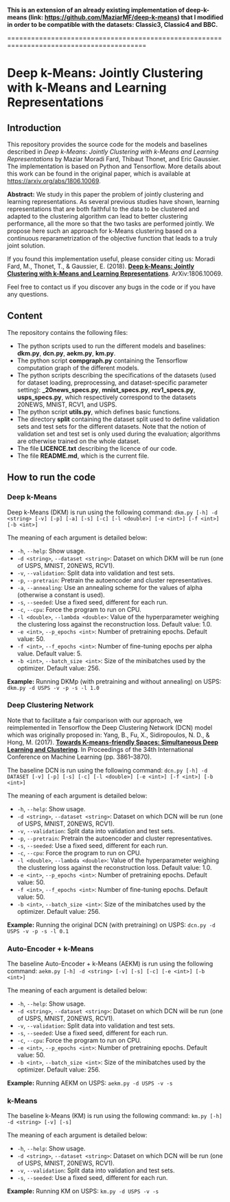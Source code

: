 **This is an extension of an already existing implementation of deep-k-means (link: https://github.com/MaziarMF/deep-k-means) that I modified in order to be compatible with the datasets: Classic3, Classic4 and BBC.**

=========================================================================================

**Deep k-Means: Jointly Clustering with k-Means and Learning Representations**
======

## __Introduction__

This repository provides the source code for the models and baselines described in *Deep k-Means: Jointly Clustering with k-Means and Learning Representations* by Maziar Moradi Fard, Thibaut Thonet, and Eric Gaussier. The implementation is based on Python and Tensorflow. More details about this work can be found in the original paper, which is available at https://arxiv.org/abs/1806.10069.

**Abstract:** We study in this paper the problem of jointly clustering and learning representations. As several previous studies have shown, learning representations that are both faithful to the data to be clustered and adapted to the clustering algorithm can lead to better clustering performance, all the more so that the two tasks are performed jointly. We propose here such an approach for k-Means clustering based on a continuous reparametrization of the objective function that leads to a truly joint solution.

If you found this implementation useful, please consider citing us:
Moradi Fard, M., Thonet, T., & Gaussier, E. (2018). **[Deep k-Means: Jointly Clustering with k-Means and Learning Representations](https://arxiv.org/abs/1806.10069)**. ArXiv:1806.10069.

Feel free to contact us if you discover any bugs in the code or if you have any questions.

## __Content__

The repository contains the following files:
* The python scripts used to run the different models and baselines: **dkm.py**, **dcn.py**, **aekm.py**, **km.py**. 
* The python script **compgraph.py** containing the Tensorflow computation graph of the different models.
* The python scripts describing the specifications of the datasets (used for dataset loading, preprocessing, and dataset-specific parameter setting): **_20news_specs.py**, **mnist_specs.py**, **rcv1_specs.py**, **usps_specs.py**, which respectively correspond to the datasets 20NEWS, MNIST, RCV1, and USPS.
* The python script **utils.py**, which defines basic functions.
* The directory **split** containing the dataset split used to define validation sets and test sets for the different datasets. Note that the notion of validation set and test set is only used during the evaluation; algorithms are otherwise trained on the whole dataset.
* The file **LICENCE.txt** describing the licence of our code.
* The file **README.md**, which is the current file.

## __How to run the code__

### __Deep k-Means__

Deep k-Means (DKM) is run using the following command:
```dkm.py [-h] -d <string> [-v] [-p] [-a] [-s] [-c] [-l <double>] [-e <int>] [-f <int>] [-b <int>]```

The meaning of each argument is detailed below:
* ``-h``, ``--help``: Show usage.
* ``-d <string>``, ``--dataset <string>``: Dataset on which DKM will be run (one of USPS, MNIST, 20NEWS, RCV1).
* ``-v``, ``--validation``: Split data into validation and test sets.
* ``-p``, ``--pretrain``: Pretrain the autoencoder and cluster representatives.
* ``-a``, ``--annealing``: Use an annealing scheme for the values of alpha (otherwise a constant is used).
* ``-s``, ``--seeded``: Use a fixed seed, different for each run.
* ``-c``, ``--cpu``: Force the program to run on CPU.
* ``-l <double>``, ``--lambda <double>``: Value of the hyperparameter weighing the clustering loss against the reconstruction loss. Default value: 1.0.
* ``-e <int>``, ``--p_epochs <int>``: Number of pretraining epochs. Default value: 50.
* ``-f <int>``, ``--f_epochs <int>``: Number of fine-tuning epochs per alpha value. Default value: 5.
* ``-b <int>``, ``--batch_size <int>``: Size of the minibatches used by the optimizer. Default value: 256.

**Example:**
Running DKMp (with pretraining and without annealing) on USPS: ```dkm.py -d USPS -v -p -s -l 1.0```

### __Deep Clustering Network__

Note that to facilitate a fair comparison with our approach, we reimplemented in Tensorflow the Deep Clustering Network (DCN) model which was originally proposed in:
Yang, B., Fu, X., Sidiropoulos, N. D., & Hong, M. (2017). **[Towards K-means-friendly Spaces: Simultaneous Deep Learning and Clustering](https://arxiv.org/abs/1610.04794)**. In Proceedings of the 34th International Conference on Machine Learning (pp. 3861–3870).

The baseline DCN is run using the following command:
```dcn.py [-h] -d DATASET [-v] [-p] [-s] [-c] [-l <double>] [-e <int>] [-f <int>] [-b <int>]```

The meaning of each argument is detailed below:
* ``-h``, ``--help``: Show usage.
* ``-d <string>``, ``--dataset <string>``: Dataset on which DCN will be run (one of USPS, MNIST, 20NEWS, RCV1).
* ``-v``, ``--validation``: Split data into validation and test sets.
* ``-p``, ``--pretrain``: Pretrain the autoencoder and cluster representatives.
* ``-s``, ``--seeded``: Use a fixed seed, different for each run.
* ``-c``, ``--cpu``: Force the program to run on CPU.
* ``-l <double>``, ``--lambda <double>``: Value of the hyperparameter weighing the clustering loss against the reconstruction loss. Default value: 1.0.
* ``-e <int>``, ``--p_epochs <int>``: Number of pretraining epochs. Default value: 50.
* ``-f <int>``, ``--f_epochs <int>``: Number of fine-tuning epochs. Default value: 50.
* ``-b <int>``, ``--batch_size <int>``: Size of the minibatches used by the optimizer. Default value: 256.

**Example:**
Running the original DCN (with pretraining) on USPS: ```dcn.py -d USPS -v -p -s -l 0.1```

### __Auto-Encoder + k-Means__

The baseline Auto-Encoder + k-Means (AEKM) is run using the following command:
```aekm.py [-h] -d <string> [-v] [-s] [-c] [-e <int>] [-b <int>]```

The meaning of each argument is detailed below:
* ``-h``, ``--help``: Show usage.
* ``-d <string>``, ``--dataset <string>``: Dataset on which DCN will be run (one of USPS, MNIST, 20NEWS, RCV1).
* ``-v``, ``--validation``: Split data into validation and test sets.
* ``-s``, ``--seeded``: Use a fixed seed, different for each run.
* ``-c``, ``--cpu``: Force the program to run on CPU.
* ``-e <int>``, ``--p_epochs <int>``: Number of pretraining epochs. Default value: 50.
* ``-b <int>``, ``--batch_size <int>``: Size of the minibatches used by the optimizer. Default value: 256.

**Example:**
Running AEKM on USPS: ```aekm.py -d USPS -v -s```

### __k-Means__

The baseline k-Means (KM) is run using the following command:
```km.py [-h] -d <string> [-v] [-s]```

The meaning of each argument is detailed below:
* ``-h``, ``--help``: Show usage.
* ``-d <string>``, ``--dataset <string>``: Dataset on which DCN will be run (one of USPS, MNIST, 20NEWS, RCV1).
* ``-v``, ``--validation``: Split data into validation and test sets.
* ``-s``, ``--seeded``: Use a fixed seed, different for each run.

**Example:**
Running KM on USPS: ```km.py -d USPS -v -s```
